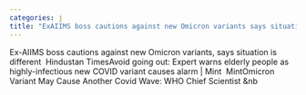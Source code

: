 ```yaml
---
categories: j
title: "ExAIIMS boss cautions against new Omicron variants says situation is different  Hindustan Times"
---
```

Ex-AIIMS boss cautions against new Omicron variants, says situation is different&nbsp;&nbsp;Hindustan TimesAvoid going out: Expert warns elderly people as highly-infectious new COVID variant causes alarm | Mint&nbsp;&nbsp;MintOmicron Variant May Cause Another Covid Wave: WHO Chief Scientist&nbsp;&nb
